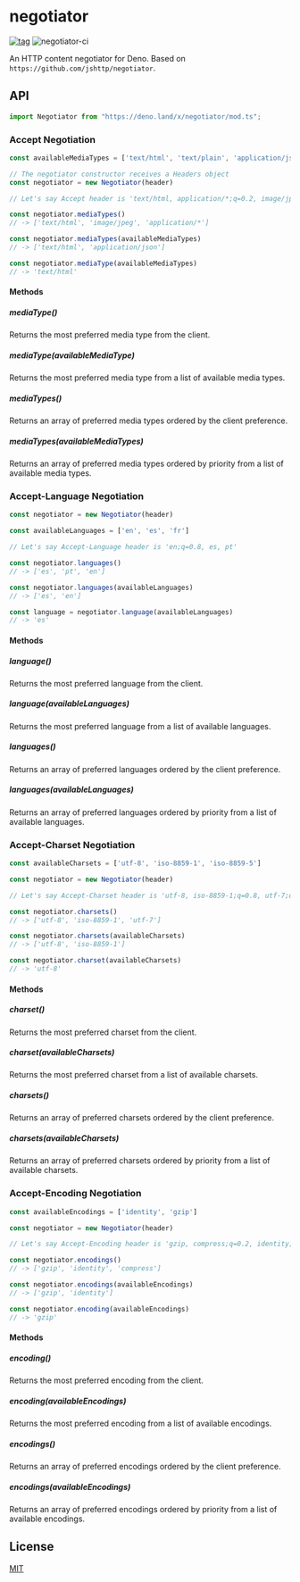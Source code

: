# negotiator

[![tag](https://img.shields.io/github/tag/ako-deno/negotiator.svg)](https://github.com/ako-deno/negotiator/tags)
![negotiator-ci](https://github.com/ako-deno/negotiator/workflows/negotiator-ci/badge.svg)

An HTTP content negotiator for Deno. Based on `https://github.com/jshttp/negotiator`.

## API

```TypeScript
import Negotiator from "https://deno.land/x/negotiator/mod.ts";
```

### Accept Negotiation

```TypeScript
const availableMediaTypes = ['text/html', 'text/plain', 'application/json'];

// The negotiator constructor receives a Headers object
const negotiator = new Negotiator(header)

// Let's say Accept header is 'text/html, application/*;q=0.2, image/jpeg;q=0.8'

const negotiator.mediaTypes()
// -> ['text/html', 'image/jpeg', 'application/*']

const negotiator.mediaTypes(availableMediaTypes)
// -> ['text/html', 'application/json']

const negotiator.mediaType(availableMediaTypes)
// -> 'text/html'
```

#### Methods

##### mediaType()

Returns the most preferred media type from the client.

##### mediaType(availableMediaType)

Returns the most preferred media type from a list of available media types.

##### mediaTypes()

Returns an array of preferred media types ordered by the client preference.

##### mediaTypes(availableMediaTypes)

Returns an array of preferred media types ordered by priority from a list of
available media types.

### Accept-Language Negotiation

```TypeScript
const negotiator = new Negotiator(header)

const availableLanguages = ['en', 'es', 'fr']

// Let's say Accept-Language header is 'en;q=0.8, es, pt'

const negotiator.languages()
// -> ['es', 'pt', 'en']

const negotiator.languages(availableLanguages)
// -> ['es', 'en']

const language = negotiator.language(availableLanguages)
// -> 'es'
```

#### Methods

##### language()

Returns the most preferred language from the client.

##### language(availableLanguages)

Returns the most preferred language from a list of available languages.

##### languages()

Returns an array of preferred languages ordered by the client preference.

##### languages(availableLanguages)

Returns an array of preferred languages ordered by priority from a list of
available languages.

### Accept-Charset Negotiation

```TypeScript
const availableCharsets = ['utf-8', 'iso-8859-1', 'iso-8859-5']

const negotiator = new Negotiator(header)

// Let's say Accept-Charset header is 'utf-8, iso-8859-1;q=0.8, utf-7;q=0.2'

const negotiator.charsets()
// -> ['utf-8', 'iso-8859-1', 'utf-7']

const negotiator.charsets(availableCharsets)
// -> ['utf-8', 'iso-8859-1']

const negotiator.charset(availableCharsets)
// -> 'utf-8'
```

#### Methods

##### charset()

Returns the most preferred charset from the client.

##### charset(availableCharsets)

Returns the most preferred charset from a list of available charsets.

##### charsets()

Returns an array of preferred charsets ordered by the client preference.

##### charsets(availableCharsets)

Returns an array of preferred charsets ordered by priority from a list of
available charsets.

### Accept-Encoding Negotiation

```TypeScript
const availableEncodings = ['identity', 'gzip']

const negotiator = new Negotiator(header)

// Let's say Accept-Encoding header is 'gzip, compress;q=0.2, identity;q=0.5'

const negotiator.encodings()
// -> ['gzip', 'identity', 'compress']

const negotiator.encodings(availableEncodings)
// -> ['gzip', 'identity']

const negotiator.encoding(availableEncodings)
// -> 'gzip'
```

#### Methods

##### encoding()

Returns the most preferred encoding from the client.

##### encoding(availableEncodings)

Returns the most preferred encoding from a list of available encodings.

##### encodings()

Returns an array of preferred encodings ordered by the client preference.

##### encodings(availableEncodings)

Returns an array of preferred encodings ordered by priority from a list of
available encodings.

## License

[MIT](LICENSE)
